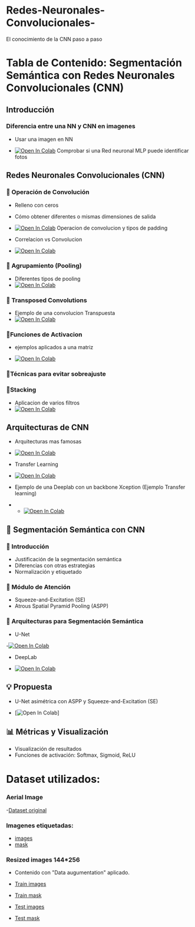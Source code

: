 # Redes-Neuronales-Convolucionales-
El conocimiento de la CNN paso a paso

# Tabla de Contenido: Segmentación Semántica con Redes Neuronales Convolucionales (CNN)

##  Introducción

### Diferencia entre una NN y CNN en imagenes 
- Usar una imagen en NN
  
- [![Open In Colab](https://colab.research.google.com/assets/colab-badge.svg)](https://colab.research.google.com/drive/1RJKOaMHe1_11tGaG3E8CVuAqrxo_gUe9?usp=sharing) Comprobar si una Red neuronal MLP puede identificar fotos 


##  Redes Neuronales Convolucionales (CNN)

### 🔹 Operación de Convolución
- Relleno con ceros
- Cómo obtener diferentes o mismas dimensiones de salida
- [![Open In Colab](https://colab.research.google.com/assets/colab-badge.svg)](https://colab.research.google.com/drive/1Z-Ybvw_PrUTeFeJbeA21WSuIlo5EIxbv?usp=sharing) Operacion de convolucion y tipos de padding

- Correlacion vs Convolucion
-  [![Open In Colab](https://colab.research.google.com/assets/colab-badge.svg)](https://colab.research.google.com/drive/1mwGYbPpoMVOBsLEMZLfVD5S-3q3Ic3_A?usp=sharing)
  
### 🔹 Agrupamiento (Pooling)
- Diferentes tipos de pooling
-  [![Open In Colab](https://colab.research.google.com/assets/colab-badge.svg)](https://colab.research.google.com/drive/1YtoEnzxyg-5C7eRcixpe5D3FSTsq07IY?usp=sharing)
    

### 🔹 Transposed Convolutions

- Ejemplo de una convolucion Transpuesta
- [![Open In Colab](https://colab.research.google.com/assets/colab-badge.svg)](https://colab.research.google.com/drive/1q5hxN-4vlBm-8WEEk4kao9CivQ4d2P1h?usp=sharing)

### 🔹Funciones de Activacion 
- ejemplos aplicados a una matriz

- [![Open In Colab](https://colab.research.google.com/assets/colab-badge.svg)](https://colab.research.google.com/drive/1urHQM5_n1fjg0FJobkp4qEY2Rmp0B8vi?usp=sharing)


### 🔹Técnicas para evitar sobreajuste

### 🔹Stacking
- Aplicacion de varios filtros
- [![Open In Colab](https://colab.research.google.com/assets/colab-badge.svg)](https://colab.research.google.com/drive/1KplLfD72Mfh_b60uPcEcGz4UDh4MQuWJ?usp=sharing)


## Arquitecturas de CNN
- Arquitecturas mas famosas
- [![Open In Colab](https://colab.research.google.com/assets/colab-badge.svg)](https://colab.research.google.com/drive/1aPZRKTSR96DJwKQXqSQJNr27Hw13eF7y?usp=sharing)

- Transfer Learning
- [![Open In Colab](https://colab.research.google.com/assets/colab-badge.svg)](https://colab.research.google.com/drive/1Q6A2_SzT56AAaNqAxaSDNHhBgesXVZf8?usp=sharing)

- Ejemplo de una Deeplab con un backbone Xception (Ejemplo Transfer learning)
- - [![Open In Colab](https://colab.research.google.com/assets/colab-badge.svg)](https://colab.research.google.com/drive/1F2iCJXGSbAJzyw46xK5SzS91_GScEUFS?usp=sharing)



## 🧩 Segmentación Semántica con CNN

### 🔹 Introducción
- Justificación de la segmentación semántica
- Diferencias con otras estrategias
- Normalización y etiquetado

### 🔹 Módulo de Atención
- Squeeze-and-Excitation (SE)
- Atrous Spatial Pyramid Pooling (ASPP)

### 🔹 Arquitecturas para Segmentación Semántica
- U-Net

-[![Open In Colab](https://colab.research.google.com/assets/colab-badge.svg)](https://colab.research.google.com/drive/19ALV0xRoJ8RJoEn8MntugJpES5gwB3oJ?usp=sharing) 

- DeepLab

- [![Open In Colab](https://colab.research.google.com/assets/colab-badge.svg)](https://colab.research.google.com/drive/1UJwRcvh-jbSpS8cNDFeHxoZ3Zo1RLaTT?usp=sharing) 


## 💡 Propuesta
- U-Net asimétrica con ASPP y Squeeze-and-Excitation (SE)

-  [![Open In Colab](https://colab.research.google.com/assets/colab-badge.svg)]



## 📊 Métricas y Visualización
- Visualización de resultados
- Funciones de activación: Softmax, Sigmoid, ReLU




# Dataset utilizados:
### Aerial Image 
-[Dataset original](https://drive.google.com/drive/folders/1b8x8gcbLaAOrkQkrd_NwwDtAM1IsfE6i?usp=drive_link)

### Imagenes etiquetadas: 
- [images](https://drive.google.com/drive/folders/1WEA1YBhYZTqzvI33has5lVzKrWWR-p7z?usp=sharing)
- [mask](https://drive.google.com/drive/folders/1SOjdx6cr-rytFdPGxf3H55oEvFfoxTDc?usp=sharing)

### Resized images 144*256
- Contenido con "Data augumentation" aplicado.
  
- [Train images](https://drive.google.com/drive/folders/17u7ic4yVK5OKAgUNxaavA_MYDV43hlSB?usp=sharing)
- [Train mask](https://drive.google.com/drive/folders/17r4BFINRYrp-IQW4R4slPWqb2RBbwWEU?usp=sharing)
- [Test images](https://drive.google.com/drive/folders/17vhfswQkh9ABQly2H2nDIQBoX0Gebe4e?usp=sharing)
- [Test mask](https://drive.google.com/drive/folders/17w541LC2OM-0ABVaaTfNgTbPzBv8tqaH?usp=sharing)
